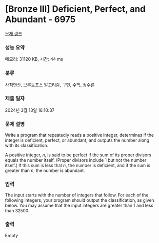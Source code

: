 # [Bronze III] Deficient, Perfect, and Abundant - 6975 

[문제 링크](https://www.acmicpc.net/problem/6975) 

### 성능 요약

메모리: 31120 KB, 시간: 44 ms

### 분류

사칙연산, 브루트포스 알고리즘, 구현, 수학, 정수론

### 제출 일자

2024년 3월 13일 16:10:37

### 문제 설명

<p>Write a program that repeatedly reads a positive integer, determines if the integer is deficient, perfect, or abundant, and outputs the number along with its classification.</p>

<p>A positive integer, <var>n</var>, is said to be perfect if the sum of its proper divisors equals the number itself. (Proper divisors include 1 but not the number itself.) If this sum is less that <var>n</var>, the number is deficient, and if the sum is greater than <var>n</var>, the number is abundant.</p>

### 입력 

 <p>The input starts with the number of integers that follow. For each of the following integers, your program should output the classification, as given below. You may assume that the input integers are greater than 1 and less than 32500.</p>

### 출력 

 Empty

